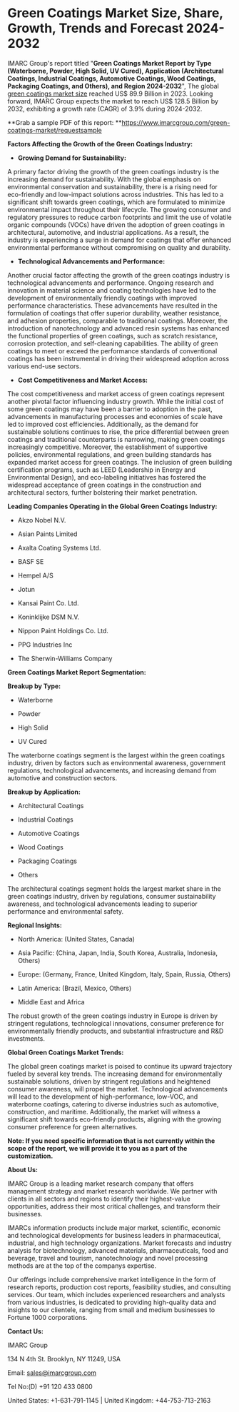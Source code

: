 # **Green Coatings Market Size, Share, Growth, Trends and Forecast 2024-2032**

IMARC Group\'s report titled \"**Green Coatings Market Report by Type
(Waterborne, Powder, High Solid, UV Cured), Application (Architectural
Coatings, Industrial Coatings, Automotive Coatings, Wood Coatings,
Packaging Coatings, and Others), and Region 2024-2032​**\", The global
[green coatings market
size](https://www.imarcgroup.com/green-coatings-market) reached US\$
89.9 Billion in 2023. Looking forward, IMARC Group expects the market to
reach US\$ 128.5 Billion by 2032, exhibiting a growth rate (CAGR) of
3.9% during 2024-2032.

**Grab a sample PDF of this
report: **<https://www.imarcgroup.com/green-coatings-market/requestsample>

**Factors Affecting the Growth of the Green Coatings Industry:**

-   **Growing Demand for Sustainability:**

A primary factor driving the growth of the green coatings industry is
the increasing demand for sustainability. With the global emphasis on
environmental conservation and sustainability, there is a rising need
for eco-friendly and low-impact solutions across industries. This has
led to a significant shift towards green coatings, which are formulated
to minimize environmental impact throughout their lifecycle. The growing
consumer and regulatory pressures to reduce carbon footprints and limit
the use of volatile organic compounds (VOCs) have driven the adoption of
green coatings in architectural, automotive, and industrial
applications. As a result, the industry is experiencing a surge in
demand for coatings that offer enhanced environmental performance
without compromising on quality and durability.

-   **Technological Advancements and Performance:**

Another crucial factor affecting the growth of the green coatings
industry is technological advancements and performance. Ongoing research
and innovation in material science and coating technologies have led to
the development of environmentally friendly coatings with improved
performance characteristics. These advancements have resulted in the
formulation of coatings that offer superior durability, weather
resistance, and adhesion properties, comparable to traditional coatings.
Moreover, the introduction of nanotechnology and advanced resin systems
has enhanced the functional properties of green coatings, such as
scratch resistance, corrosion protection, and self-cleaning
capabilities. The ability of green coatings to meet or exceed the
performance standards of conventional coatings has been instrumental in
driving their widespread adoption across various end-use sectors.

-   **Cost Competitiveness and Market Access:**

The cost competitiveness and market access of green coatings represent
another pivotal factor influencing industry growth. While the initial
cost of some green coatings may have been a barrier to adoption in the
past, advancements in manufacturing processes and economies of scale
have led to improved cost efficiencies. Additionally, as the demand for
sustainable solutions continues to rise, the price differential between
green coatings and traditional counterparts is narrowing, making green
coatings increasingly competitive. Moreover, the establishment of
supportive policies, environmental regulations, and green building
standards has expanded market access for green coatings. The inclusion
of green building certification programs, such as LEED (Leadership in
Energy and Environmental Design), and eco-labeling initiatives has
fostered the widespread acceptance of green coatings in the construction
and architectural sectors, further bolstering their market penetration.

**Leading Companies Operating in the Global Green Coatings Industry:**

-   Akzo Nobel N.V.

-   Asian Paints Limited

-   Axalta Coating Systems Ltd.

-   BASF SE

-   Hempel A/S

-   Jotun

-   Kansai Paint Co. Ltd.

-   Koninklijke DSM N.V.

-   Nippon Paint Holdings Co. Ltd.

-   PPG Industries Inc

-   The Sherwin-Williams Company

**Green Coatings Market Report Segmentation:**

**Breakup by Type:**

-   Waterborne

-   Powder

-   High Solid

-   UV Cured

The waterborne coatings segment is the largest within the green coatings
industry, driven by factors such as environmental awareness, government
regulations, technological advancements, and increasing demand from
automotive and construction sectors.

**Breakup by Application:**

-   Architectural Coatings

-   Industrial Coatings

-   Automotive Coatings

-   Wood Coatings

-   Packaging Coatings

-   Others

The architectural coatings segment holds the largest market share in the
green coatings industry, driven by regulations, consumer sustainability
awareness, and technological advancements leading to superior
performance and environmental safety.

**Regional Insights:**

-   North America: (United States, Canada)

-   Asia Pacific: (China, Japan, India, South Korea, Australia,
    Indonesia, Others)

-   Europe: (Germany, France, United Kingdom, Italy, Spain, Russia,
    Others)

-   Latin America: (Brazil, Mexico, Others)

-   Middle East and Africa

The robust growth of the green coatings industry in Europe is driven by
stringent regulations, technological innovations, consumer preference
for environmentally friendly products, and substantial infrastructure
and R&D investments.

**Global Green Coatings Market Trends:**

The global green coatings market is poised to continue its upward
trajectory fueled by several key trends. The increasing demand for
environmentally sustainable solutions, driven by stringent regulations
and heightened consumer awareness, will propel the market. Technological
advancements will lead to the development of high-performance, low-VOC,
and waterborne coatings, catering to diverse industries such as
automotive, construction, and maritime. Additionally, the market will
witness a significant shift towards eco-friendly products, aligning with
the growing consumer preference for green alternatives. 

**Note: If you need specific information that is not currently within
the scope of the report, we will provide it to you as a part of the
customization.**

**About Us:**

IMARC Group is a leading market research company that offers management
strategy and market research worldwide. We partner with clients in all
sectors and regions to identify their highest-value opportunities,
address their most critical challenges, and transform their businesses.

IMARCs information products include major market, scientific, economic
and technological developments for business leaders in pharmaceutical,
industrial, and high technology organizations. Market forecasts and
industry analysis for biotechnology, advanced materials,
pharmaceuticals, food and beverage, travel and tourism, nanotechnology
and novel processing methods are at the top of the companys expertise.

Our offerings include comprehensive market intelligence in the form of
research reports, production cost reports, feasibility studies, and
consulting services. Our team, which includes experienced researchers
and analysts from various industries, is dedicated to providing
high-quality data and insights to our clientele, ranging from small and
medium businesses to Fortune 1000 corporations.

**Contact Us:**

IMARC Group

134 N 4th St. Brooklyn, NY 11249, USA

Email: sales@imarcgroup.com

Tel No:(D) +91 120 433 0800

United States: +1-631-791-1145 \| United Kingdom: +44-753-713-2163
